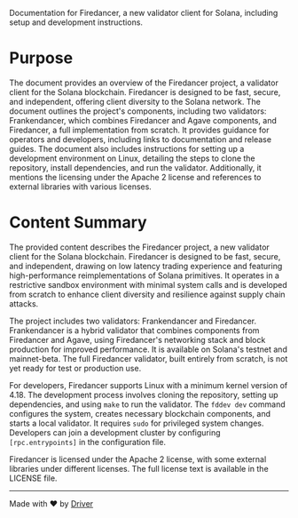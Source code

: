 <!--------------------------------------------------------------------------------->
<!-- IMPORTANT: This file is auto-generated by Driver (https://driver.ai). -------->
<!-- Manual edits may be overwritten on future commits. --------------------------->
<!--------------------------------------------------------------------------------->

Documentation for Firedancer, a new validator client for Solana, including setup and development instructions.

# Purpose
The document provides an overview of the Firedancer project, a validator client for the Solana blockchain. Firedancer is designed to be fast, secure, and independent, offering client diversity to the Solana network. The document outlines the project's components, including two validators: Frankendancer, which combines Firedancer and Agave components, and Firedancer, a full implementation from scratch. It provides guidance for operators and developers, including links to documentation and release guides. The document also includes instructions for setting up a development environment on Linux, detailing the steps to clone the repository, install dependencies, and run the validator. Additionally, it mentions the licensing under the Apache 2 license and references to external libraries with various licenses.
# Content Summary
The provided content describes the Firedancer project, a new validator client for the Solana blockchain. Firedancer is designed to be fast, secure, and independent, drawing on low latency trading experience and featuring high-performance reimplementations of Solana primitives. It operates in a restrictive sandbox environment with minimal system calls and is developed from scratch to enhance client diversity and resilience against supply chain attacks.

The project includes two validators: Frankendancer and Firedancer. Frankendancer is a hybrid validator that combines components from Firedancer and Agave, using Firedancer's networking stack and block production for improved performance. It is available on Solana's testnet and mainnet-beta. The full Firedancer validator, built entirely from scratch, is not yet ready for test or production use.

For developers, Firedancer supports Linux with a minimum kernel version of 4.18. The development process involves cloning the repository, setting up dependencies, and using `make` to run the validator. The `fddev dev` command configures the system, creates necessary blockchain components, and starts a local validator. It requires `sudo` for privileged system changes. Developers can join a development cluster by configuring `[rpc.entrypoints]` in the configuration file.

Firedancer is licensed under the Apache 2 license, with some external libraries under different licenses. The full license text is available in the LICENSE file.

---
Made with ❤️ by [Driver](https://www.driver.ai/)